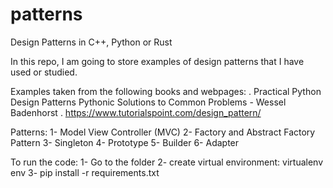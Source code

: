 # patterns
Design Patterns in C++, Python or Rust

In this repo, I am going to store examples of design patterns that I have used or studied.

Examples taken from the following books and webpages:
. Practical Python Design Patterns Pythonic Solutions to Common Problems - Wessel Badenhorst
. https://www.tutorialspoint.com/design_pattern/

Patterns:
1- Model View Controller (MVC)
2- Factory and Abstract Factory Pattern 
3- Singleton
4- Prototype
5- Builder
6- Adapter

To run the code:
1- Go to the folder
2- create virtual environment: virtualenv env
3- pip install -r requirements.txt 